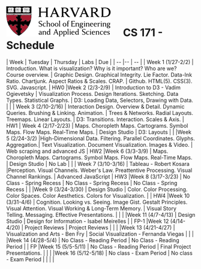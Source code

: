 # ![](i/seas.png) &nbsp; &nbsp; CS 171 - Schedule



 |  Week | Tuesday | Thursday | Labs | Due |
 | -- |--  | -- | 
 | Week 1 (1/27-2/2) | Introduction. What is visualization? Why is it important? Who are we? Course overview. | Graphic Design. Graphical Integrity. Lie Factor. Data-Ink Ratio. Chartjunk. Aspect Ratios & Scales. CRAP. | Github. HTML(5). CSS(3). SVG. Javascript. | HW0
 |Week 2 (2/3-2/9) | Introduction to D3 - Vadim Ogievetsky | Visualization Process. Design Iterations. Sketching. Data Types. Statistical Graphs.  | D3: Loading Data, Selectors, Drawing with Data. | |
 | Week 3 (2/10-2/16) | Interaction Design. Overview & Detail. Dynamic Queries. Brushing & Linking. Animation. | Trees & Networks. Radial Layouts. Treemaps. Linear Layouts.  | D3: Transitions. Interaction. Scales & Axis. | HW1
 | Week 4 (2/17-2/23) | Maps. Choropleth Maps. Cartograms. Symbol Maps. Flow Maps. Real-Time Maps. | Design Studio | D3: Layouts |  |
 |Week 5 (2/24-3/2) |High-Dimensional Data. Filtering. Parallel Coordinates. Glyphs. Aggregation.| Text Visualization. Document Visualization. Images & Video.  | Web scraping and advanced JS | HW2
 |Week 6 (3/3-3/9) | Maps. Choropleth Maps. Cartograms. Symbol Maps. Flow Maps. Real-Time Maps. | Design Studio | No Lab |  |
| Week 7 (3/10-3/16) | Tableau - Robert Kosara |Perception. Visual Channels. Weber's Law. Preattentive Processing. Visual Channel Rankings. | Advanced JavaScript  | HW3
|Week 8 (3/17-3/23) | No Class - Spring Recess | No Class - Spring Recess | No Class - Spring Recess |  |
|Week 9 (3/24-3/30) |  Design Studio | Color. Color Processing. Color Spaces. Color Aesthetics. Colors for Visualization. | | HW4
|Week 10 (3/31-4/6) | Cognition. Looking vs. Seeing. Image Gist. Gestalt Principles. Visual Attention. Visual Working & Long-Term Memory. | Visual Story Telling. Messaging. Effective Presentations. |  |  |
|Week 11 (4/7-4/13) | Design Studio | Design for Information - Isabel Meirelles |  | FP-1
|Week 12 (4/14-4/20) | Project Reviews | Project Reviews |  |  |
|Week 13 (4/21-4/27) | Visualization and Arts - Ben Fry | Social Visualization - Fernanda Viegas |  |  |
|Week 14 (4/28-5/4) | No Class - Reading Period | No Class - Reading Period |  | FP
|Week 15 (5/5-5/11) | No Class - Reading Period | Final Project Presentations.  |  |  |
|Week 16 (5/12-5/18) | No class - Exam Period | No class - Exam Period |  |  |  |


